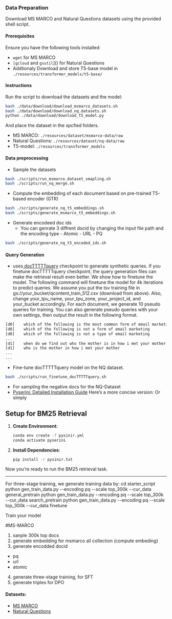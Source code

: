 ### Data Preparation

Download MS MARCO and Natural Questions datasets using the provided shell script.

#### Prerequisites
Ensure you have the following tools installed:
- `wget` for MS MARCO
- `[gcloud` and `gsutil`]() for Natural Questions 
- Addtionaly Download and store  T5-base model in `./resources/transformer_models/t5-base/`

#### Instructions
Run the script to download the datasets and the model:
```bash
bash ./data/download/download_msmarco_datasets.sh
bash ./data/download/download_nq_datasets.sh
python ./data/download/download_t5_model.py 
```
And place the dataset in the spcfied folders.
- MS MARCO: `./resources/dataset/msmarco-data/raw`
- Natural Questions: `./resources/dataset/nq-data/raw`
- T5-model: `./resources/transformer_models`

#### Data preprocessing 
- Sample the datasets 
```bash
bash ./scripts/run_msmarco_dataset_smapling.sh
bash ./scripts/run_nq_merge.sh
```
- Compute the embedding of each document based on pre-trained  T5-based encoder (GTR) 

```bash
bash ./scripts/generate_nq_t5_embeddings.sh
bash ./scripts/generate_msmarco_t5_embeddings.sh
```
- Generate encodeed doc ids 
  - You can genrate 3 diffrent docid by changing the input file path and the encoding type 
                - Atomic 
                - URL
                - PQ
```bash
bash ./scripts/generate_nq_t5_encoded_ids.sh
```
#### Query Generation
- uses[ docTTTTTquery](https://github.com/castorini/docTTTTTquery) checkpoint to generate synthetic queries. If you finetune docTTTTTquery checkpoint, the query generation files can make the retrieval result even better. We show how to finetune the model. The following command will finetune the model for 4k iterations to predict queries. We assume you put the tsv training file in gs://your_bucket/qcontent_train_512.csv (download from above). Also, change your_tpu_name, your_tpu_zone, your_project_id, and your_bucket accordingly. For each document, we generate 10 pseudo queries for training. You can also generate pseudo queries with your own settings, then output the result in the following format.


```bash
[d0]    which of the following is the most common form of email marketing
[d0]    which of the following is not a form of email marketing
[d0]    which of the following is not a type of email marketing
...
[d1]    when do we find out who the mother is in how i met your mother
[d1]    who is the mother in how i met your mother
...
...
```
- Fine-tune docTTTTTquery model on the NQ dataset.

```bash
bash ./scripts/run_finetune_docTTTTTquery.sh
```
- For sampling the negative docs for the NQ-Dataset
- [Pyserini: Detailed Installation Guide](https://github.com/castorini/pyserini/blob/master/docs/installation.md)
Here’s a more concise version:
Or simply 
## Setup for BM25 Retrieval

1. **Create Environment**:
   ```bash
   conda env create -f pysinir.yml
   conda activate pyserini
   ```

2. **Install Dependencies**:
   ```bash
   pip install -r pysinir.txt
   ```

Now you’re ready to run the BM25 retrieval task.

--- 

For three-stage training, we generate training data by:
cd starter_script
python gen_train_data.py --encoding pq --scale top_300k --cur_data general_pretrain
python gen_train_data.py --encoding pq --scale top_300k --cur_data search_pretrain
python gen_train_data.py --encoding pq --scale top_300k --cur_data finetune

Train your model

#MS-MARCO

1. sanple 300k top docs 
2. generate embedding for msmarco all collection  (compute embeding)
3. generate encodded docid 
- pq 
- url
- atomic 
4. generate  three-stage training, for SFT
5. generate triples for DPO

#### Datasets:
- [MS MARCO](https://microsoft.github.io/msmarco/Datasets.html#document-ranking-dataset)
- [Natural Questions](https://ai.google.com/research/NaturalQuestions)

